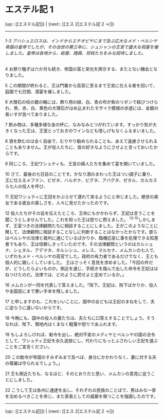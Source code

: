 # エステル記 1

(up:: [[エステル記]]) | (next:: [[エス 2|エステル記 2 →]])

***
###### 1-3 アハシュエロスは、インドからエチオピヤにまで及ぶ広大なメド・ペルシヤ帝国の皇帝でしたが、その治世の第三年に、シュシャンの王宮で盛大な祝宴を催しました。皇帝は各地から、総督、随員、将校たちをみな招待しました。 

4 お祭り騒ぎは六か月も続き、帝国の富と栄光を誇示する、またとない機会となりました。 

5 この期間が終わると、王は門番から高官に至るまで王宮に仕える者を招いて、庭園で七日間、酒宴を催しました。 

6 大理石の柱の銀の輪には、飾り用の緑、白、青の布が紫のリボンで結びつけられ、黒、赤、白、黄色の大理石がはめ込まれたモザイク模様の歩道には、金銀の長いすが並べてありました。 

7 飲み物は、多種多様な金の杯に、なみなみとつがれています。すっかり気が大きくなった王は、王室とっておきのワインなども惜しげもなくふるまいました。 

8 酒を飲むのは全く自由で、むりやり勧められることも、あえて遠慮させられることもありません。王が役人たちに、皆の好きなようにさせよと言っておいたからです。 

9 同じころ、王妃ワシュティも、王宮の婦人たちを集めて宴を開いていました。 

10 さて、最後の七日目のことです。かなり酒のまわった王はつい調子に乗り、王に仕えるメフマン、ビゼタ、ハルボナ、ビグタ、アバグタ、ゼタル、カルカスら七人の役人を呼び、 

11 王妃ワシュティに王冠をかぶらせて連れて来るようにと命じました。絶世の美女である彼女の美しさを、人々に見せたかったのです。 

12 役人たちがその旨を伝えたところ、王命にもかかわらず、王妃は言うことを聞こうとしませんでした。これを知った王は怒りに燃えました。 <sup class="versenum">13-15</sup>しかしまず、王室つきの法律顧問たちに相談することにしました。王がこのようなことに関して、法律顧問に相談することなしに判断することはなかったからです。彼らはペルシヤの法律と裁判に通じているばかりか、臨機応変に事を処理できる知恵者でもあり、王は信頼しきっていたのです。その法律顧問というのはカルシェナ、シェタル、アデマタ、タルシシュ、メレス、マルセナ、メムカンの七人で、いずれもメド・ペルシヤの高官でした。政府の有力者であるだけでなく、王とも個人的に親しくしていました。 王はさっそく意見を求めました。「今回の件だが、どうしたらよいものか。側近を通じ、手続きを踏んで出した命令を王妃ははねつけたのだ。法律では、どのように罰せよと定めているか。」 

16 メムカンが一同を代表して答えました。「陛下。王妃は、陛下ばかりか、役人や全国民にまで悪い手本を残しました。 

17 と申しますのも、これをいいことに、国中の女どもは王妃のまねをして、夫に逆らうに違いないからです。 

18 今晩にも、国中の役人の妻たちは、夫たちに口答えすることでしょう。そうなれば、陛下、領地内はくまなく軽蔑や怒りであふれます。 

19 もしよろしければ、勅令を出し、絶対不変のメディヤとペルシヤの国の法令として、ワシュティ王妃を永久追放にし、代わりにもっとふさわしい王妃を選ぶことをご宣言ください。 

20 この勅令が帝国のすみずみまで及べば、身分にかかわりなく、妻に対する夫の尊厳は守られるでしょう。」 

21 王も側近たちも、なるほど、そのとおりだと思い、メムカンの意見に従うことにしました。 

22 こうして王は各州に通達を出し、それぞれの民族のことばで、男はみな一家を治めるべきことを命じ、また家長としての威厳を保つことを強調したのです。

***

(up:: [[エステル記]]) | (next:: [[エス 2|エステル記 2 →]])
